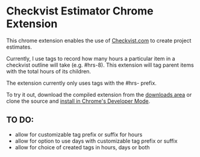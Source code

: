 # Checkvist Estimator Chrome Extension

This chrome extension enables the use of [Checkvist.com](http://checkvist.com) to create project estimates.

Currently, I use tags to record how many hours a particular item in a checkvist outline will take (e.g. #hrs-8). This extension will tag parent items with the total hours of its children. 

The extension currently only uses tags with the #hrs- prefix.

To try it out, download the compiled extension from the [downloads area](https://github.com/hungrymedia/checkvist-estimator-chrome-extension/downloads) or clone the source and [install in Chrome's Developer Mode](http://code.google.com/chrome/extensions/getstarted.html).

## TO DO: 
- allow for customizable tag prefix or suffix for hours
- allow for option to use days with customizable tag prefix or suffix
- allow for choice of created tags in hours, days or both 



